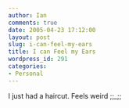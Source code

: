 ```yaml
---
author: Ian
comments: true
date: 2005-04-23 17:12:00
layout: post
slug: i-can-feel-my-ears
title: I can Feel my Ears
wordpress_id: 291
categories:
- Personal
---
```


I just had a haircut.  Feels weird ;;_;;  


